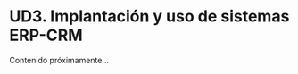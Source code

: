 # UD3. Implantación y uso de sistemas ERP-CRM

<p style='text-align: justify;'>Contenido próximamente...</p>

